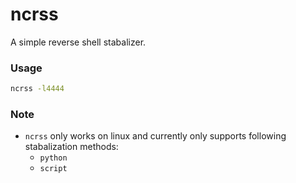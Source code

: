 # ncrss
A simple reverse shell stabalizer.
### Usage
```bash
ncrss -l4444
```
### Note
- `ncrss` only works on linux and currently only supports following stabalization methods:
  - `python`
  - `script`

